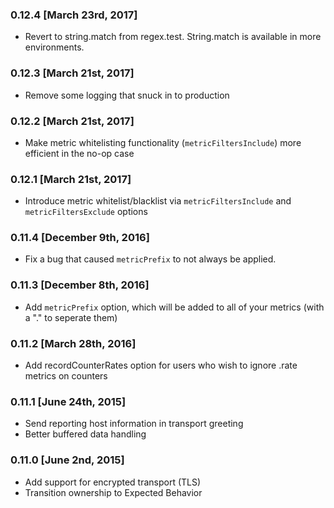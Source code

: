 ### 0.12.4 [March 23rd, 2017]
* Revert to string.match from regex.test.  String.match is available in more environments.

### 0.12.3 [March 21st, 2017]
* Remove some logging that snuck in to production

### 0.12.2 [March 21st, 2017]
* Make metric whitelisting functionality (`metricFiltersInclude`) more efficient in the no-op case

### 0.12.1 [March 21st, 2017]
* Introduce metric whitelist/blacklist via `metricFiltersInclude` and `metricFiltersExclude` options

### 0.11.4 [December 9th, 2016]
* Fix a bug that caused `metricPrefix` to not always be applied.

### 0.11.3 [December 8th, 2016]
* Add `metricPrefix` option, which will be added to all of your metrics (with a "." to seperate them)

### 0.11.2 [March 28th, 2016]
* Add recordCounterRates option for users who wish to ignore .rate metrics on counters

### 0.11.1 [June 24th, 2015]
* Send reporting host information in transport greeting
* Better buffered data handling

### 0.11.0 [June 2nd, 2015]
* Add support for encrypted transport (TLS)
* Transition ownership to Expected Behavior
